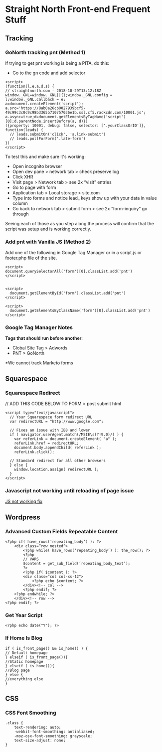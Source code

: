 
# Straight North Front-end Frequent Stuff

## Tracking

### GoNorth tracking pnt (Method 1)
 
If trying to get pnt working is being a PITA, do this:
* Go to the gn code and add selector
 
```
<script>
(function(l,e,a,d,s) {
// straightnorth.com - 2018-10-29T13:12:18Z
window._GNL=window._GNL||{};window._GNL.config = l;window._GNL.callback = e;
a=document.createElement('script');
a.src='https://8ab0a26cb0027939bcf5-49c99c3c0c9c98b3365b710757036e1b.ssl.cf5.rackcdn.com/10001.js';
a.async=true;d=document.getElementsByTagName('script')[0];d.parentNode.insertBefore(a, d)})
({property: 10001, debug: false, selector: ['.yourClassOrID']},
function(leads) {
  // leads.submitOn('click', 'a.link-submit')
  // leads.pollForForm('.late-form')
})
</script>
```
To test this and make sure it's working:
 
* Open incognito browser
* Open dev pane > network tab > check preserve log
* Click XHR
* Visit page > Network tab > see 2x “visit” entries
* Go to page with form
* Application tab > Local storage > site.com
* Type into forms and notice lead_ keys show up with your data in value column
* Go back to network tab > submit form > see 2x “form-inquiry” go through 
 
Seeing each of those as you step along the process will confirm that the script was setup and is working correctly. 

### Add pnt with Vanilla JS  (Method 2)
Add one of the following in Google Tag Manager or in a script.js or footer.php file of the site. 
```
<script>
document.querySelectorAll('form')[0].classList.add('pnt')
</script>


<script>
  document.getElementById('form').classList.add('pnt')
</script>

<script>
  document.getElementsByClassName('form')[0].classList.add('pnt')
</script>

```
### Google Tag Manager Notes
**Tags that should run before another**:
* Global Site Tag > Adwords
* PNT > GoNorth

*We cannot track Marketo forms
## Squarespace

### Squarespace Redirect
// ADD THIS CODE BELOW TO FORM > post submit html
```
<script type="text/javascript">
  // Your Squarespace form redirect URL
  var redirectURL = "http://www.google.com";
     
  // Fixes an issue with IE8 and lower
  if ( navigator.userAgent.match(/MSIE\s(?!9.0)/) ) {
    var referLink = document.createElement( "a" );
    referLink.href = redirectURL;
    document.body.appendChild( referLink );
    referLink.click();

  // Standard redirect for all other browsers
  } else {
    window.location.assign( redirectURL );
  }
</script>
```
### Javascript not working until reloading of page issue
[JS not working fix](https://answers.squarespace.com/questions/188857/why-doesnt-my-javascript-code-work-until-i-refresh.html)

## Wordpress

### Advanced Custom Fields Repeatable Content
```
<?php if( have_rows(‘repeating_body’) ): ?>
    <div class=“row nested”>
        <?php while( have_rows(‘repeating_body’) ): the_row(); ?>
        <?php
        // VARS
        $content = get_sub_field(‘repeating_body_text’);
        ?>
        <?php if( $content ): ?>
        <div class=“col col-xs-12">
            <?php echo $content; ?>
        </div><!-- col -->
        <?php endif; ?>
    <?php endwhile; ?>
    </div><!-- row -->
<?php endif; ?>
```
### Get Year Script
`<?php echo date("Y"); ?>`

### If Home Is Blog
```
if ( is_front_page() && is_home() ) {
// Default homepage
} elseif ( is_front_page()){
//Static homepage
} elseif ( is_home()){
//Blog page
} else {
//everything else
}
```
## CSS
### CSS Font Smoothing
```
.class {
	text-rendering: auto;
	-webkit-font-smoothing: antialiased;
	-moz-osx-font-smoothing: grayscale;
	text-size-adjust: none;
}
```
